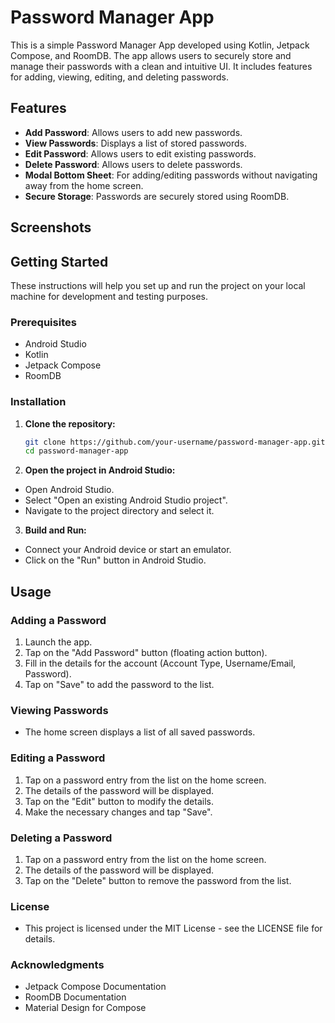 # Password Manager App

This is a simple Password Manager App developed using Kotlin, Jetpack Compose, and RoomDB. The app allows users to securely store and manage their passwords with a clean and intuitive UI. It includes features for adding, viewing, editing, and deleting passwords.

## Features

- **Add Password**: Allows users to add new passwords.
- **View Passwords**: Displays a list of stored passwords.
- **Edit Password**: Allows users to edit existing passwords.
- **Delete Password**: Allows users to delete passwords.
- **Modal Bottom Sheet**: For adding/editing passwords without navigating away from the home screen.
- **Secure Storage**: Passwords are securely stored using RoomDB.

## Screenshots

<!-- Add screenshots of your app here -->
<!-- ![Home Screen](path/to/screenshot1.png) -->
<!-- ![Add/Edit Password](path/to/screenshot2.png) -->

## Getting Started

These instructions will help you set up and run the project on your local machine for development and testing purposes.

### Prerequisites

- Android Studio
- Kotlin
- Jetpack Compose
- RoomDB

### Installation

1. **Clone the repository:**
   ```bash
   git clone https://github.com/your-username/password-manager-app.git
   cd password-manager-app


2. **Open the project in Android Studio:**


- Open Android Studio.   
- Select "Open an existing Android Studio project".
- Navigate to the project directory and select it.

3. **Build and Run:**

- Connect your Android device or start an emulator.
- Click on the "Run" button in Android Studio.

## Usage

### Adding a Password

1. Launch the app.
2. Tap on the "Add Password" button (floating action button).
3. Fill in the details for the account (Account Type, Username/Email, Password).
4. Tap on "Save" to add the password to the list.

### Viewing Passwords

- The home screen displays a list of all saved passwords.

### Editing a Password

1. Tap on a password entry from the list on the home screen.
2. The details of the password will be displayed.
3. Tap on the "Edit" button to modify the details.
4. Make the necessary changes and tap "Save".

### Deleting a Password

1. Tap on a password entry from the list on the home screen.
2. The details of the password will be displayed.
3. Tap on the "Delete" button to remove the password from the list.

### License

- This project is licensed under the MIT License - see the LICENSE file for details.

### Acknowledgments

- Jetpack Compose Documentation
- RoomDB Documentation
- Material Design for Compose
